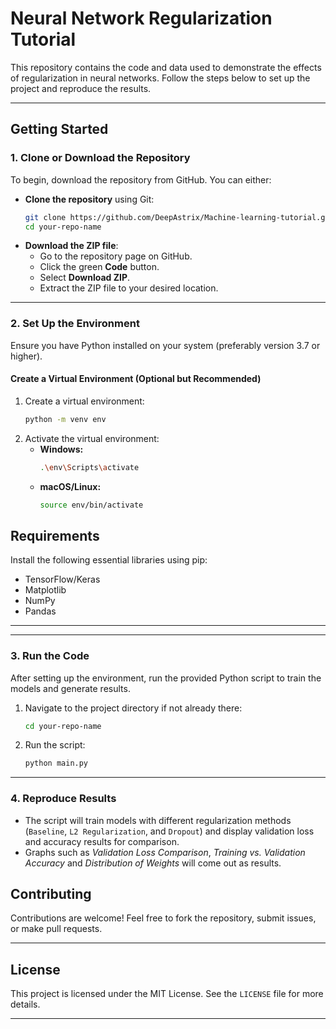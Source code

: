 
# Neural Network Regularization Tutorial

This repository contains the code and data used to demonstrate the effects of regularization in neural networks. Follow the steps below to set up the project and reproduce the results.

---

## **Getting Started**

### **1. Clone or Download the Repository**

To begin, download the repository from GitHub. You can either:  
- **Clone the repository** using Git:
  ```bash
  git clone https://github.com/DeepAstrix/Machine-learning-tutorial.git
  cd your-repo-name
  ```
- **Download the ZIP file**:
  - Go to the repository page on GitHub.
  - Click the green **Code** button.
  - Select **Download ZIP**.
  - Extract the ZIP file to your desired location.

---

### **2. Set Up the Environment**

Ensure you have Python installed on your system (preferably version 3.7 or higher).

#### **Create a Virtual Environment (Optional but Recommended)**

1. Create a virtual environment:
   ```bash
   python -m venv env
   ```
2. Activate the virtual environment:
   - **Windows:**
     ```bash
     .\env\Scripts\activate
     ```
   - **macOS/Linux:**
     ```bash
     source env/bin/activate
     ```

## **Requirements**

Install the following essential libraries using pip:
- TensorFlow/Keras
- Matplotlib
- NumPy
- Pandas

---

---

### **3. Run the Code**

After setting up the environment, run the provided Python script to train the models and generate results.

1. Navigate to the project directory if not already there:
   ```bash
   cd your-repo-name
   ```
2. Run the script:
   ```bash
   python main.py
   ```

---

### **4. Reproduce Results**

- The script will train models with different regularization methods (`Baseline`, `L2 Regularization`, and `Dropout`) and display validation loss and accuracy results for comparison.
- Graphs such as *Validation Loss Comparison*, *Training vs. Validation Accuracy* and *Distribution of Weights* will come out as results.

## **Contributing**

Contributions are welcome! Feel free to fork the repository, submit issues, or make pull requests.

---

## **License**

This project is licensed under the MIT License. See the `LICENSE` file for more details.

---
